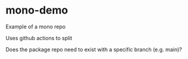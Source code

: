 # mono-demo
Example of a mono repo

Uses github actions to split

Does the package repo need to exist with a specific branch (e.g. main)?
